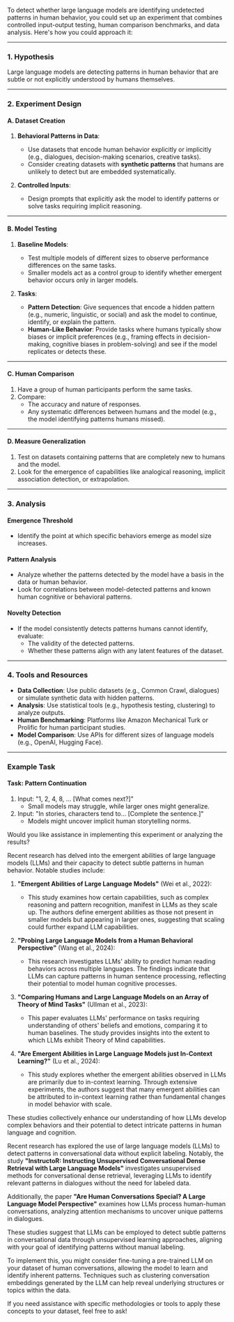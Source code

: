 To detect whether large language models are identifying undetected patterns in human behavior, you could set up an experiment that combines controlled input-output testing, human comparison benchmarks, and data analysis. Here's how you could approach it:

---

### **1. Hypothesis**
Large language models are detecting patterns in human behavior that are subtle or not explicitly understood by humans themselves.

---

### **2. Experiment Design**

#### **A. Dataset Creation**
1. **Behavioral Patterns in Data**:
   - Use datasets that encode human behavior explicitly or implicitly (e.g., dialogues, decision-making scenarios, creative tasks).
   - Consider creating datasets with **synthetic patterns** that humans are unlikely to detect but are embedded systematically.

2. **Controlled Inputs**:
   - Design prompts that explicitly ask the model to identify patterns or solve tasks requiring implicit reasoning.

---

#### **B. Model Testing**
1. **Baseline Models**:
   - Test multiple models of different sizes to observe performance differences on the same tasks.
   - Smaller models act as a control group to identify whether emergent behavior occurs only in larger models.

2. **Tasks**:
   - **Pattern Detection**: Give sequences that encode a hidden pattern (e.g., numeric, linguistic, or social) and ask the model to continue, identify, or explain the pattern.
   - **Human-Like Behavior**: Provide tasks where humans typically show biases or implicit preferences (e.g., framing effects in decision-making, cognitive biases in problem-solving) and see if the model replicates or detects these.

---

#### **C. Human Comparison**
1. Have a group of human participants perform the same tasks.
2. Compare:
   - The accuracy and nature of responses.
   - Any systematic differences between humans and the model (e.g., the model identifying patterns humans missed).

---

#### **D. Measure Generalization**
1. Test on datasets containing patterns that are completely new to humans and the model.
2. Look for the emergence of capabilities like analogical reasoning, implicit association detection, or extrapolation.

---

### **3. Analysis**

#### **Emergence Threshold**
- Identify the point at which specific behaviors emerge as model size increases.

#### **Pattern Analysis**
- Analyze whether the patterns detected by the model have a basis in the data or human behavior.
- Look for correlations between model-detected patterns and known human cognitive or behavioral patterns.

#### **Novelty Detection**
- If the model consistently detects patterns humans cannot identify, evaluate:
  - The validity of the detected patterns.
  - Whether these patterns align with any latent features of the dataset.

---

### **4. Tools and Resources**

- **Data Collection**: Use public datasets (e.g., Common Crawl, dialogues) or simulate synthetic data with hidden patterns.
- **Analysis**: Use statistical tools (e.g., hypothesis testing, clustering) to analyze outputs.
- **Human Benchmarking**: Platforms like Amazon Mechanical Turk or Prolific for human participant studies.
- **Model Comparison**: Use APIs for different sizes of language models (e.g., OpenAI, Hugging Face).

---

### **Example Task**
#### **Task: Pattern Continuation**
1. Input: "1, 2, 4, 8, ... [What comes next?]"
   - Small models may struggle, while larger ones might generalize.
2. Input: "In stories, characters tend to... [Complete the sentence.]"
   - Models might uncover implicit human storytelling norms.

Would you like assistance in implementing this experiment or analyzing the results?


Recent research has delved into the emergent abilities of large language models (LLMs) and their capacity to detect subtle patterns in human behavior. Notable studies include:

1. **"Emergent Abilities of Large Language Models"** (Wei et al., 2022):
   - This study examines how certain capabilities, such as complex reasoning and pattern recognition, manifest in LLMs as they scale up. The authors define emergent abilities as those not present in smaller models but appearing in larger ones, suggesting that scaling could further expand LLM capabilities. 

2. **"Probing Large Language Models from a Human Behavioral Perspective"** (Wang et al., 2024):
   - This research investigates LLMs' ability to predict human reading behaviors across multiple languages. The findings indicate that LLMs can capture patterns in human sentence processing, reflecting their potential to model human cognitive processes. 

3. **"Comparing Humans and Large Language Models on an Array of Theory of Mind Tasks"** (Ullman et al., 2023):
   - This paper evaluates LLMs' performance on tasks requiring understanding of others' beliefs and emotions, comparing it to human baselines. The study provides insights into the extent to which LLMs exhibit Theory of Mind capabilities. 

4. **"Are Emergent Abilities in Large Language Models just In-Context Learning?"** (Lu et al., 2024):
   - This study explores whether the emergent abilities observed in LLMs are primarily due to in-context learning. Through extensive experiments, the authors suggest that many emergent abilities can be attributed to in-context learning rather than fundamental changes in model behavior with scale. 

These studies collectively enhance our understanding of how LLMs develop complex behaviors and their potential to detect intricate patterns in human language and cognition.

Recent research has explored the use of large language models (LLMs) to detect patterns in conversational data without explicit labeling. Notably, the study **"InstructoR: Instructing Unsupervised Conversational Dense Retrieval with Large Language Models"** investigates unsupervised methods for conversational dense retrieval, leveraging LLMs to identify relevant patterns in dialogues without the need for labeled data. 

Additionally, the paper **"Are Human Conversations Special? A Large Language Model Perspective"** examines how LLMs process human-human conversations, analyzing attention mechanisms to uncover unique patterns in dialogues. 

These studies suggest that LLMs can be employed to detect subtle patterns in conversational data through unsupervised learning approaches, aligning with your goal of identifying patterns without manual labeling.

To implement this, you might consider fine-tuning a pre-trained LLM on your dataset of human conversations, allowing the model to learn and identify inherent patterns. Techniques such as clustering conversation embeddings generated by the LLM can help reveal underlying structures or topics within the data.

If you need assistance with specific methodologies or tools to apply these concepts to your dataset, feel free to ask! 
